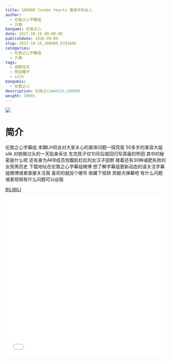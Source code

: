 ```yaml
---
title: 160909 london hearts 美体中的女人
author: 
  - 伦敦之心字幕组
  - 九條
bangumi: 伦敦之心
date: 2017-10-16 00:00:00
publishdate: 2016-09-09
slug: 2017-10-16_160909_6781666
categories: 
  - 伦敦之心字幕组
  - 九條
tags: 
  - 田野优花
  - 熊田曜子
  - silk
bangumis: 
  - 伦敦之心
description: 伦敦之心&#8226;160909
weight: 39091
---
```


![](https://i.imgur.com/Vam96vj.jpg)

# 简介  
伦敦之心字幕组 本期LH将会对大家关心的美体问题一探究竟  50多岁的美容大姐silk 对她做过头的一天贴身采访 生完孩子仅10月后就回归写真届的熊田 其中的秘密是什么呢 还有身为AKB成员但腹肌杠杠的女汉子田野 接着还有30种减肥失败的女孩黑历史 下载地址在伦敦之心字幕组微博 想了解字幕组更新动态的请关注字幕组微博或者直接关注我 喜欢的就投个硬币 收藏下视频 贡献点弹幕吧
有什么问题或者视频有什么问题可以@我

  [BILIBILI](https://www.bilibili.com/video/av6781666/)


<div class="vcontainer">  <iframe class='video' src="//www.bilibili.com/blackboard/player.html?aid=6781666" width="100%" height="500" frameborder="0" allowfullscreen="allowfullscreen"></iframe></div>

